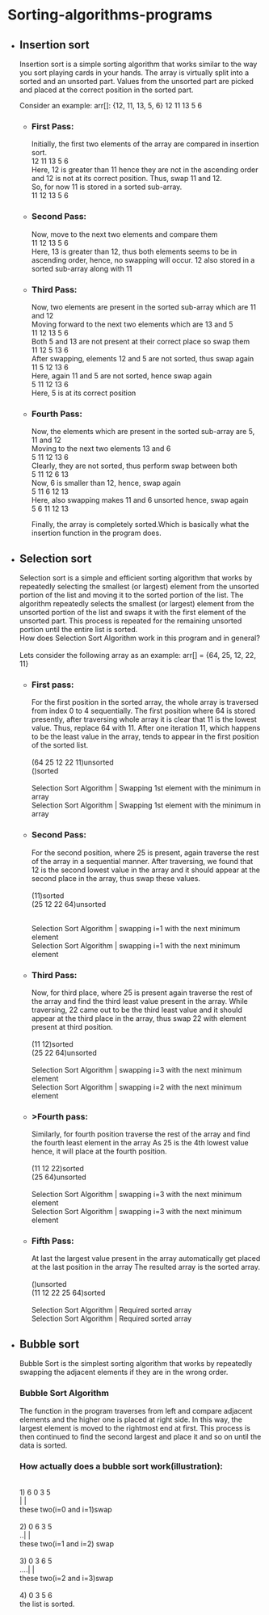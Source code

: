 <h1> Sorting-algorithms-programs</h1>
<ul>
<li><h2>Insertion sort</h2>
  <p>
Insertion sort is a simple sorting algorithm that works similar to the way you sort playing cards in your hands. The array is virtually split into a sorted and an unsorted part. Values from the unsorted part are picked and placed at the correct position in the sorted part.</br>
  
Consider an example: arr[]: {12, 11, 13, 5, 6}
   12   	   11   	   13   	   5   	   6   
   <ul>
<li><h3>First Pass:</h3>
Initially, the first two elements of the array are compared in insertion sort.</br>
   12   	   11   	   13   	   5   	   6   </br>
Here, 12 is greater than 11 hence they are not in the ascending order and 12 is not at its correct position. Thus, swap 11 and 12.</br>
So, for now 11 is stored in a sorted sub-array.</br>
   11   	   12   	   13   	   5   	   6   </br>
</li>
     <li>
<h3>Second Pass:</h3>

 Now, move to the next two elements and compare them</br>
   11   	   12   	   13   	   5   	   6   </br>
Here, 13 is greater than 12, thus both elements seems to be in ascending order, hence, no swapping will occur. 12 also stored in a sorted sub-array along with 11</br>
</li>
<li>
<h3>Third Pass:</h3>

Now, two elements are present in the sorted sub-array which are 11 and 12</br>
Moving forward to the next two elements which are 13 and 5</br>
   11   	   12   	   13   	   5   	   6   </br>
Both 5 and 13 are not present at their correct place so swap them</br>
   11   	   12   	   5   	   13   	   6</br>
After swapping, elements 12 and 5 are not sorted, thus swap again</br>
   11   	   5   	   12   	   13   	   6   </br>
Here, again 11 and 5 are not sorted, hence swap again</br>
   5   	   11   	   12   	   13   	   6   </br>
Here, 5 is at its correct position</br>
</li>
<li>
<h3>Fourth Pass:</h3>

Now, the elements which are present in the sorted sub-array are 5, 11 and 12</br>
Moving to the next two elements 13 and 6</br>
   5   	   11   	   12   	   13   	   6   </br>
Clearly, they are not sorted, thus perform swap between both</br>
   5   	   11   	   12   	   6   	   13   </br>
Now, 6 is smaller than 12, hence, swap again</br>
   5   	   11   	   6   	   12   	   13   </br>
Here, also swapping makes 11 and 6 unsorted hence, swap again</br>
   5   	   6   	   11   	   12   	   13   </br>
   </li>
Finally, the array is completely sorted.Which is basically what the insertion function in the program does.

</ul>
</p>
</li>
<li><h2>Selection sort</h2></li>
<p>
Selection sort is a simple and efficient sorting algorithm that works by repeatedly selecting the smallest (or largest) element from the unsorted portion of the list and moving it to the sorted portion of the list. The algorithm repeatedly selects the smallest (or largest) element from the unsorted portion of the list and swaps it with the first element of the unsorted part. This process is repeated for the remaining unsorted portion until the entire list is sorted. 
</br>
How does Selection Sort Algorithm work in this program and in general?
</br></br>
Lets consider the following array as an example: arr[] = {64, 25, 12, 22, 11}
<ul>
<li><h3>First pass:</h3></li>


For the first position in the sorted array, the whole array is traversed from index 0 to 4 sequentially. The first position where 64 is stored presently, after traversing whole array it is clear that 11 is the lowest value.
Thus, replace 64 with 11. After one iteration 11, which happens to be the least value in the array, tends to appear in the first position of the sorted list.
</br></br>
(64 25 12 22 11)unsorted</br>
()sorted
</br></br>
Selection Sort Algorithm | Swapping 1st element with the minimum in array</br>
Selection Sort Algorithm | Swapping 1st element with the minimum in array</br>

<li><h3>Second Pass:</h3></li>

For the second position, where 25 is present, again traverse the rest of the array in a sequential manner.
After traversing, we found that 12 is the second lowest value in the array and it should appear at the second place in the array, thus swap these values.
</br></br>
(11)sorted</br>
(25 12 22 64)unsorted
</br></br>

Selection Sort Algorithm | swapping i=1 with the next minimum element</br>
Selection Sort Algorithm | swapping i=1 with the next minimum element</br>

<li><h3>Third Pass:</h3></li>

Now, for third place, where 25 is present again traverse the rest of the array and find the third least value present in the array.
While traversing, 22 came out to be the third least value and it should appear at the third place in the array, thus swap 22 with element present at third position.
</br></br>
(11 12)sorted</br>
(25 22 64)unsorted
</br></br>
Selection Sort Algorithm | swapping i=3 with the next minimum element</br>
Selection Sort Algorithm | swapping i=2 with the next minimum element</br>

<li><h3>>Fourth pass:</h3></li>

Similarly, for fourth position traverse the rest of the array and find the fourth least element in the array 
As 25 is the 4th lowest value hence, it will place at the fourth position.
</br></br>
(11 12 22)sorted</br>
(25 64)unsorted
</br></br>
Selection Sort Algorithm | swapping i=3 with the next minimum element</br>
Selection Sort Algorithm | swapping i=3 with the next minimum element</br>

<li><h3>Fifth Pass:</h3></li>

At last the largest value present in the array automatically get placed at the last position in the array
The resulted array is the sorted array.
</br></br>
()unsorted</br>
(11 12 22 25 64)sorted
</br></br>
Selection Sort Algorithm | Required sorted array</br>
Selection Sort Algorithm | Required sorted array</br>

</ul>
</p>
<li><h2>Bubble sort</h2></li>
<p>
Bubble Sort is the simplest sorting algorithm that works by repeatedly swapping the adjacent elements if they are in the wrong order. 
</br>

<h3>Bubble Sort Algorithm</h3>
The function in the program traverses from left and compare adjacent elements and the higher one is placed at right side. 
In this way, the largest element is moved to the rightmost end at first. 
This process is then continued to find the second largest and place it and so on until the data is sorted.
</br>
<h3>How actually does a bubble sort work(illustration):</h3>
</br>
1) 6 0 3 5</br>
| |</br>
these two(i=0 and i=1)swap</br></br>
2) 0 6 3 5</br>
..| |</br>
  these two(i=1 and i=2) swap</br></br>
3) 0 3 6 5</br>
....| |</br>
    these two(i=2 and i=3)swap</br></br>
4) 0 3 5 6</br>
the list is sorted.</br>





  
</p>











  
</ul>
